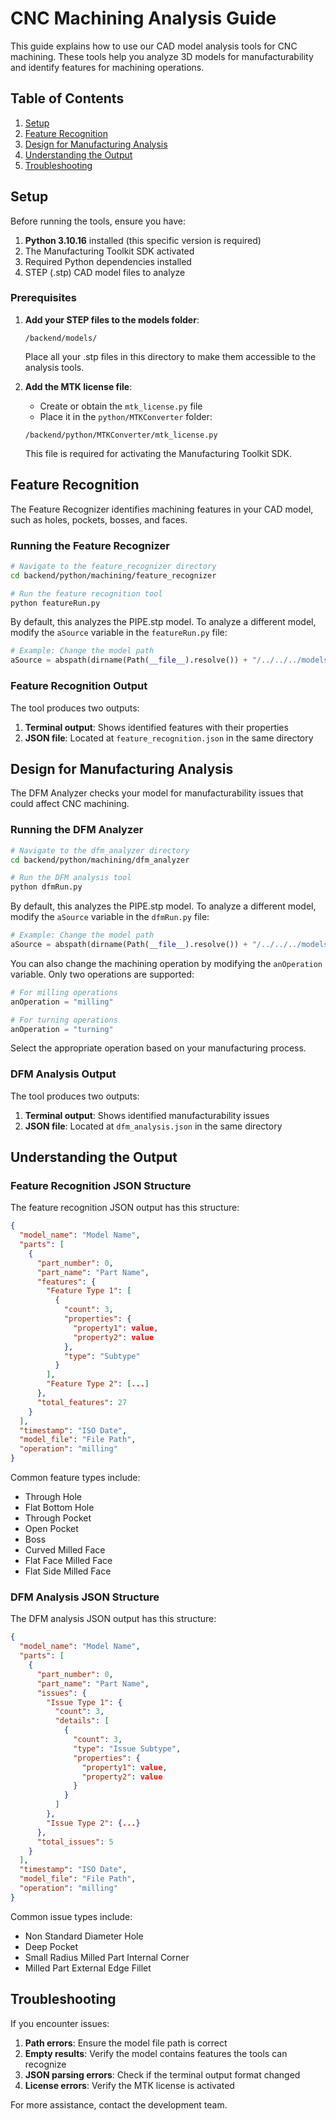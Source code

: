 # CNC Machining Analysis Guide

This guide explains how to use our CAD model analysis tools for CNC machining. These tools help you analyze 3D models for manufacturability and identify features for machining operations.

## Table of Contents

1. [Setup](#setup)
2. [Feature Recognition](#feature-recognition)
3. [Design for Manufacturing Analysis](#design-for-manufacturing-analysis)
4. [Understanding the Output](#understanding-the-output)
5. [Troubleshooting](#troubleshooting)

## Setup

Before running the tools, ensure you have:

1. **Python 3.10.16** installed (this specific version is required)
2. The Manufacturing Toolkit SDK activated
3. Required Python dependencies installed
4. STEP (.stp) CAD model files to analyze

### Prerequisites

1. **Add your STEP files to the models folder**:
   ```
   /backend/models/
   ```
   Place all your .stp files in this directory to make them accessible to the analysis tools.

2. **Add the MTK license file**:
   - Create or obtain the `mtk_license.py` file
   - Place it in the `python/MTKConverter` folder:
   ```
   /backend/python/MTKConverter/mtk_license.py
   ```
   This file is required for activating the Manufacturing Toolkit SDK.

## Feature Recognition

The Feature Recognizer identifies machining features in your CAD model, such as holes, pockets, bosses, and faces.

### Running the Feature Recognizer

```bash
# Navigate to the feature_recognizer directory
cd backend/python/machining/feature_recognizer

# Run the feature recognition tool
python featureRun.py
```

By default, this analyzes the PIPE.stp model. To analyze a different model, modify the `aSource` variable in the `featureRun.py` file:

```python
# Example: Change the model path
aSource = abspath(dirname(Path(__file__).resolve()) + "/../../../models/YOUR_MODEL.stp")
```

### Feature Recognition Output

The tool produces two outputs:

1. **Terminal output**: Shows identified features with their properties
2. **JSON file**: Located at `feature_recognition.json` in the same directory

## Design for Manufacturing Analysis

The DFM Analyzer checks your model for manufacturability issues that could affect CNC machining.

### Running the DFM Analyzer

```bash
# Navigate to the dfm_analyzer directory
cd backend/python/machining/dfm_analyzer

# Run the DFM analysis tool
python dfmRun.py
```

By default, this analyzes the PIPE.stp model. To analyze a different model, modify the `aSource` variable in the `dfmRun.py` file:

```python
# Example: Change the model path
aSource = abspath(dirname(Path(__file__).resolve()) + "/../../../models/YOUR_MODEL.stp")
```

You can also change the machining operation by modifying the `anOperation` variable. Only two operations are supported:

```python
# For milling operations
anOperation = "milling"

# For turning operations
anOperation = "turning"
```

Select the appropriate operation based on your manufacturing process.

### DFM Analysis Output

The tool produces two outputs:

1. **Terminal output**: Shows identified manufacturability issues
2. **JSON file**: Located at `dfm_analysis.json` in the same directory

## Understanding the Output

### Feature Recognition JSON Structure

The feature recognition JSON output has this structure:

```json
{
  "model_name": "Model Name",
  "parts": [
    {
      "part_number": 0,
      "part_name": "Part Name",
      "features": {
        "Feature Type 1": [
          {
            "count": 3,
            "properties": {
              "property1": value,
              "property2": value
            },
            "type": "Subtype"
          }
        ],
        "Feature Type 2": [...]
      },
      "total_features": 27
    }
  ],
  "timestamp": "ISO Date",
  "model_file": "File Path",
  "operation": "milling"
}
```

Common feature types include:
- Through Hole
- Flat Bottom Hole
- Through Pocket
- Open Pocket
- Boss
- Curved Milled Face
- Flat Face Milled Face
- Flat Side Milled Face

### DFM Analysis JSON Structure

The DFM analysis JSON output has this structure:

```json
{
  "model_name": "Model Name",
  "parts": [
    {
      "part_number": 0,
      "part_name": "Part Name",
      "issues": {
        "Issue Type 1": {
          "count": 3,
          "details": [
            {
              "count": 3,
              "type": "Issue Subtype",
              "properties": {
                "property1": value,
                "property2": value
              }
            }
          ]
        },
        "Issue Type 2": {...}
      },
      "total_issues": 5
    }
  ],
  "timestamp": "ISO Date",
  "model_file": "File Path",
  "operation": "milling"
}
```

Common issue types include:
- Non Standard Diameter Hole
- Deep Pocket
- Small Radius Milled Part Internal Corner
- Milled Part External Edge Fillet

## Troubleshooting

If you encounter issues:

1. **Path errors**: Ensure the model file path is correct
2. **Empty results**: Verify the model contains features the tools can recognize
3. **JSON parsing errors**: Check if the terminal output format changed
4. **License errors**: Verify the MTK license is activated

For more assistance, contact the development team.
